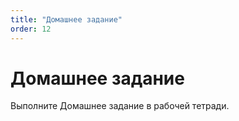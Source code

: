 ```yaml
---
title: "Домашнее задание"
order: 12
---
```


# Домашнее задание

Выполните Домашнее задание в рабочей тетради.